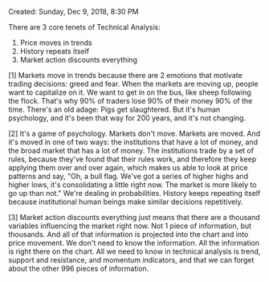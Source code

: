 Created: Sunday, Dec 9, 2018, 8:30 PM

There are 3 core tenets of Technical Analysis:

1. Price moves in trends
2. History repeats itself
3. Market action discounts everything

[1] Markets move in trends because there are 2 emotions that motivate trading decisions: greed and fear. When the markets are moving up, people want to capitalize on it. We want to get in on the bus, like sheep following the flock. That's why 90% of traders lose 90% of their money 90% of the time. There's an old adage: Pigs get slaughtered. But it's human psychology, and it's been that way for 200 years, and it's not changing.

[2] It's a game of psychology. Markets don't move. Markets are moved. And it's moved in one of two ways: the institutions that have a lot of money, and the broad market that has a lot of money. The institutions trade by a set of rules, because they've found that their rules work, and therefore they keep applying them over and over again, which makes us able to look at price patterns and say, "Oh, a bull flag. We've got a series of higher highs and higher lows, it's consolidating a little right now. The market is more likely to go up than not." We're dealing in probabilities. History keeps repeating itself because institutional human beings make similar decisions repetitively.

[3] Market action discounts everything just means that there are a thousand variables influencing the market right now. Not 1 piece of information, but thousands. And all of that information is projected into the chart and into price movement. We don't need to know the information. All the information is right there on the chart. All we need to know in technical analysis is trend, support and resistance, and momentum indicators, and that we can forget about the other 996 pieces of information.